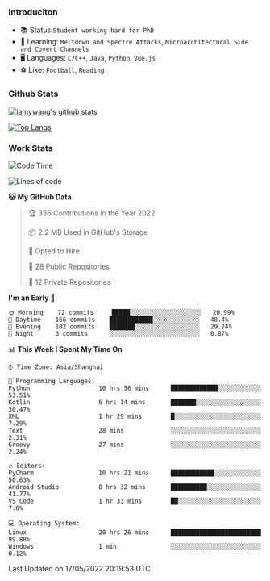 ### Introduciton

- 📚 Status:`Student working hard for PhD`
- 🔎 Learning: `Meltdown and Spectre Attacks`, `Microarchitectural Side and Covert Channels`
- 🖥️ Languages: `C/C++`, `Java`, `Python`, `Vue.js`
- ⚽ Like: `Football`, `Reading`

### Github Stats

[![iamywang's github stats](https://github-readme-stats.vercel.app/api?username=iamywang&count_private=true&show_icons=true)]()

[![Top Langs](https://github-readme-stats.vercel.app/api/top-langs/?username=iamywang&layout=compact)]()

### Work Stats

<!--START_SECTION:waka-->
![Code Time](http://img.shields.io/badge/Code%20Time-0%20secs-blue)

![Lines of code](https://img.shields.io/badge/From%20Hello%20World%20I%27ve%20Written--40%20Thousand%20lines%20of%20code-blue)

**🐱 My GitHub Data** 

> 🏆 336 Contributions in the Year 2022
 > 
> 📦 2.2 MB Used in GitHub's Storage 
 > 
> 💼 Opted to Hire
 > 
> 📜 28 Public Repositories 
 > 
> 🔑 12 Private Repositories  
 > 
**I'm an Early 🐤** 

```text
🌞 Morning    72 commits     █████░░░░░░░░░░░░░░░░░░░░   20.99% 
🌆 Daytime    166 commits    ████████████░░░░░░░░░░░░░   48.4% 
🌃 Evening    102 commits    ███████░░░░░░░░░░░░░░░░░░   29.74% 
🌙 Night      3 commits      ░░░░░░░░░░░░░░░░░░░░░░░░░   0.87%

```


📊 **This Week I Spent My Time On** 

```text
⌚︎ Time Zone: Asia/Shanghai

💬 Programming Languages: 
Python                   10 hrs 56 mins      █████████████░░░░░░░░░░░░   53.51% 
Kotlin                   6 hrs 14 mins       ███████░░░░░░░░░░░░░░░░░░   30.47% 
XML                      1 hr 29 mins        █░░░░░░░░░░░░░░░░░░░░░░░░   7.29% 
Text                     28 mins             ░░░░░░░░░░░░░░░░░░░░░░░░░   2.31% 
Groovy                   27 mins             ░░░░░░░░░░░░░░░░░░░░░░░░░   2.24%

🔥 Editors: 
PyCharm                  10 hrs 21 mins      ████████████░░░░░░░░░░░░░   50.63% 
Android Studio           8 hrs 32 mins       ██████████░░░░░░░░░░░░░░░   41.77% 
VS Code                  1 hr 33 mins        ██░░░░░░░░░░░░░░░░░░░░░░░   7.6%

💻 Operating System: 
Linux                    20 hrs 26 mins      █████████████████████████   99.88% 
Windows                  1 min               ░░░░░░░░░░░░░░░░░░░░░░░░░   0.12%

```


 Last Updated on 17/05/2022 20:19:53 UTC
<!--END_SECTION:waka-->
